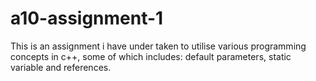 # a10-assignment-1

This is an assignment i have under taken to utilise various programming concepts in c++, some of which includes: default parameters, static variable and references.